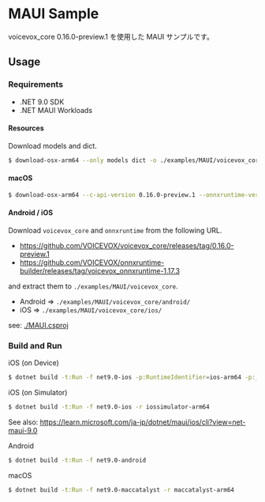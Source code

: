# MAUI Sample

voicevox_core 0.16.0-preview.1 を使用した MAUI サンプルです。

## Usage

### Requirements

- .NET 9.0 SDK
- .NET MAUI Workloads

#### Resources

Download models and dict.

```sh
$ download-osx-arm64 --only models dict -o ./examples/MAUI/voicevox_core
```

#### macOS

```sh
$ download-osx-arm64 --c-api-version 0.16.0-preview.1 --onnxruntime-version voicevox_onnxruntime-1.17.3 -o ./examples/MAUI/voicevox_core
```

#### Android / iOS

Download `voicevox_core` and `onnxruntime` from the following URL.

- https://github.com/VOICEVOX/voicevox_core/releases/tag/0.16.0-preview.1
- https://github.com/VOICEVOX/onnxruntime-builder/releases/tag/voicevox_onnxruntime-1.17.3

and extract them to `./examples/MAUI/voicevox_core`.

- Android => `./examples/MAUI/voicevox_core/android/`
- iOS => `./examples/MAUI/voicevox_core/ios/`

see: [./MAUI.csproj](./MAUI.csproj)

### Build and Run

iOS (on Device)

```sh
$ dotnet build -t:Run -f net9.0-ios -p:RuntimeIdentifier=ios-arm64 -p:_DeviceName=YOUR_DEVICE_UDID
```

iOS (on Simulator)

```sh
$ dotnet build -t:Run -f net9.0-ios -r iossimulator-arm64
```

See also: https://learn.microsoft.com/ja-jp/dotnet/maui/ios/cli?view=net-maui-9.0

Android

```sh
$ dotnet build -t:Run -f net9.0-android
```

macOS

```sh
$ dotnet build -t:Run -f net9.0-maccatalyst -r maccatalyst-arm64
```
